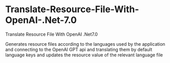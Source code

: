 # Translate-Resource-File-With-OpenAI-.Net-7.0
Translate Resource File With OpenAI .Net7.0

Generates resource files according to the languages used by the application 
and connecting to the OpenAI GPT api 
and translating them by default language keys 
and updates the resource value of the relevant language file
